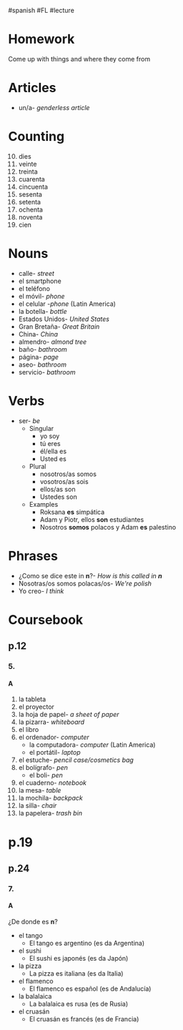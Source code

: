#spanish #FL #lecture 

# Homework
Come up with things and where they come from

# Articles
- un/a- *genderless article*

# Counting
10. dies
20. veinte
30. treinta
40. cuarenta
50. cincuenta
60. sesenta
70. setenta
80. ochenta
90. noventa
100. cien 

# Nouns
- calle- *street*
- el smartphone
- el teléfono
- el móvil- *phone*
- el celular -*phone* (Latin America)
- la botella- *bottle*
- Estados Unidos- *United States*
- Gran Bretaña- *Great Britain*
- China- *China*
- almendro- *almond tree*
- baño- *bathroom*
- página- *page*
- aseo- *bathroom*
- servicio- *bathroom*

# Verbs
- ser- *be*
	- Singular
		- yo soy
		- tú eres
		- él/ella es
		- Usted es
	- Plural
		- nosotros/as somos
		- vosotros/as sois
		- ellos/as son
		- Ustedes son
	- Examples
		- Roksana **es** simpática
		- Adam y Piotr, ellos **son** estudiantes
		- Nosotros **somos** polacos y Adam **es** palestino

# Phrases
- ¿Como se dice este in **n**?- *How is this called in **n***
- Nosotras/os somos polacas/os- *We're polish*
- Yo creo- *I think*

# Coursebook
## p.12
### 5.
#### A
1. la tableta
2. el proyector
3. la hoja de papel- *a sheet of paper*
4. la pizarra- *whiteboard*
5. el libro
6. el ordenador- *computer*
	- la computadora- *computer* (Latin America)
	- el portátil- *laptop*
7. el estuche- *pencil case/cosmetics bag*
8. el bolígrafo- *pen*
	- el boli- *pen*
9. el cuaderno- *notebook*
10. la mesa- *table*
11. la mochila- *backpack*
12. la silla- *chair*
13. la papelera- *trash bin*

# p.19


## p.24
### 7.
#### A
¿De donde es **n**?
- el tango
	- El tango es argentino (es da Argentina)
- el sushi
	- El sushi es japonés (es da Japón)
- la pizza
	- La pizza es italiana (es da Italia)
- el flamenco
	- El flamenco es español (es de Andalucía)
- la balalaica
	- La balalaica es rusa (es de Rusia)
- el cruasán
	- El cruasán es francés (es de Francia)